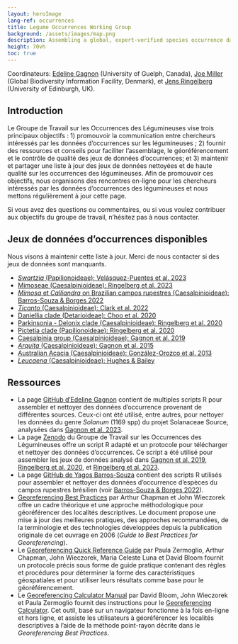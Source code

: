 ```yaml
---
layout: heroImage
lang-ref: occurrences
title: Legume Occurrences Working Group
background: /assets/images/map.png
description: Assembling a global, expert-verified species occurrence dataset for family Leguminosae
height: 70vh
toc: true
---
```


Coordinateurs: [Edeline Gagnon](mailto:edeline.gagnon@uoguelph.ca) (University of Guelph, Canada),  [Joe Miller](mailto:jmiller@gbif.org) (Global Biodiversity Information Facility, Denmark), et [Jens Ringelberg](mailto:jens.ringelberg@gmail.com) (University of Edinburgh, UK).

## Introduction
Le Groupe de Travail sur les Occurrences des Légumineuses vise trois principaux objectifs : 1) promouvoir la communication entre chercheurs intéressés par les données d’occurrences sur les légumineuses ; 2) fournir des ressources et conseils pour faciliter l’assemblage, le géoréférencement et le contrôle de qualité des jeux de données d’occurrences; et 3) maintenir et partager une liste à jour des jeux de données nettoyées et de haute qualité sur les occurrences des légumineuses. Afin de promouvoir ces objectifs, nous organisons des rencontres en-ligne pour les chercheurs intéressés par les données d’occurrences des légumineuses et nous mettons régulièrement à jour cette page. 

Si vous avez des questions ou commentaires, ou si vous voulez contribuer aux objectifs du groupe de travail, n’hésitez pas à nous contacter. 


## Jeux de données d’occurrences disponibles
Nous visons à maintenir cette liste à jour. Merci de nous contacter si des jeux de données sont manquants. 

-	[*Swartzia* (Papilionoideae): Velásquez-Puentes et al. 2023](https://doi.org/10.1111/geb.13730)
-	[Mimoseae (Caesalpinioideae): Ringelberg et al. 2023](https://doi.org/10.1126/sciadv.ade4954)
-	[*Mimosa* et *Calliandra* on Brazilian campos rupestres (Caesalpinioideae): Barros-Souza & Borges 2022](https://doi.org/10.1111/jbi.14527)
-	[*Ticanto* (Caesalpinioideae): Clark et al. 2022](https://doi.org/10.3897/phytokeys.205.82300)
-	[Daniellia clade (Detarioideae): Choo et al. 2020](https://doi.org/10.1016/j.ympev.2020.106752)
-	[Parkinsonia - Delonix clade (Caesalpinioideae): Ringelberg et al. 2020](https://doi.org/10.1111/geb.13089)
-	[Pictetia clade (Papilionoideae): Ringelberg et al. 2020](https://doi.org/10.1111/geb.13089)
-	[Caesalpinia group (Caesalpinioideae): Gagnon et al. 2019](https://doi.org/10.1111/nph.15633)
-	[*Arquita* (Caesalpinioideae): Gagnon et al. 2015](https://doi.org/10.12705/643.6)
-	[Australian Acacia (Caesalpinioideae): González-Orozco et al. 2013](https://doi.org/10.1111/jbi.12153)
-	[*Leucaena* (Caesalpinioideae): Hughes & Bailey](https://herbaria.plants.ox.ac.uk/bol/leucaena)


## Ressources
-	La page [GitHub d’Edeline Gagnon](https://github.com/edgagnon/Geophytes_Solanum-/tree/main/00_Data/02_Occurrence_Data) contient de multiples scripts R pour assembler et nettoyer des données d’occurrence provenant de différentes sources. Ceux-ci ont été utilisé, entre autres, pour nettoyer les données du genre *Solanum* (1169 spp) du projet Solanaceae Source, analysées dans [Gagnon et al. 2023](https://doi.org/10.3389/fgene.2023.1231413).
-	La page [Zenodo](https://zenodo.org/records/10513140) du Groupe de Travail sur les Occurrences des Légumineuses offre un script R adapté et un protocole pour télécharger et nettoyer des données d’occurrences. Ce script a été utilisé pour assembler les jeux de données analysé dans [Gagnon et al. 2019](https://doi.org/10.1111/nph.15633), [Ringelberg et al. 2020](https://doi.org/10.1111/geb.13089), et [Ringelberg et al. 2023](https://doi.org/10.1126/sciadv.ade4954).
-	La page [GitHub de Yagos Barros-Souza](https://github.com/souzayagob/no_one-size-fits-all/tree/v1.0.0) contient des scripts R utilisés pour assembler et nettoyer des données d’occurrence d’espèces du campos rupestres brésilien (voir [Barros-Souza & Borges 2022](https://doi.org/10.1111/jbi.14527)).
-	[Georeferencing Best Practices](https://docs.gbif.org/georeferencing-best-practices/1.0/en/) par Arthur Chapman et John Wieczorek offre un cadre théorique et une approche méthodologique pour géoréférencer des localités descriptives. Le document propose une mise à jour des meilleures pratiques, des approches recommandées, de la terminologie et des technologies développées depuis la publication originale de cet ouvrage en 2006 (*Guide to Best Practices for Georeferencing*).
-	Le [Georeferencing Quick Reference Guide](https://docs.gbif.org/georeferencing-quick-reference-guide/1.0/en/) par Paula Zermoglio, Arthur Chapman, John Wieczorek, Maria Celeste Luna et David Bloom fournit un protocole précis sous forme de guide pratique contenant des règles et procédures pour déterminer la forme des caractéristiques géospatiales et pour utiliser leurs résultats comme base pour le géoréférencement.  
-	Le [Georeferencing Calculator Manual](https://docs.gbif.org/georeferencing-calculator-manual/1.0/en/) par David Bloom, John Wieczorek et Paula Zermoglio fournit des instructions pour le [Georeferencing Calculator](http://georeferencing.org/georefcalculator/gc.html). Cet outil, basé sur un navigateur fonctionne à la fois en-ligne et hors ligne, et assiste les utilisateurs à géoréférencer les localités descriptives à l’aide de la méthode point-rayon décrite dans le *Georeferencing Best Practices*.

